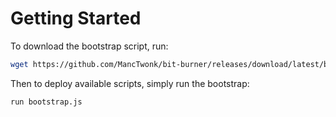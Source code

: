 # Getting Started

To download the bootstrap script, run:

```bash
wget https://github.com/MancTwonk/bit-burner/releases/download/latest/bootstrap.js bootstrap.js
```

Then to deploy available scripts, simply run the bootstrap:

```bash
run bootstrap.js
```
